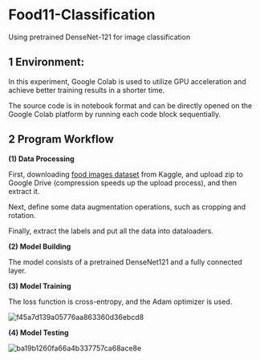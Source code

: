 # Food11-Classification
Using pretrained DenseNet-121 for image classification

## 1 Environment:

In this experiment, Google Colab is used to utilize GPU acceleration and achieve better training results in a shorter time. 

The source code is in notebook format and can be directly opened on the Google Colab platform by running each code block sequentially.

## 2 Program Workflow

**(1) Data Processing**

First, downloading [food images dataset](https://www.kaggle.com/datasets/trolukovich/food11-image-dataset) from Kaggle, and upload zip to Google Drive (compression speeds up the upload process), and then extract it.

Next, define some data augmentation operations, such as cropping and rotation. 

Finally, extract the labels and put all the data into dataloaders.

**(2) Model Building**

The model consists of a pretrained DenseNet121 and a fully connected layer.

**(3) Model Training**

The loss function is cross-entropy, and the Adam optimizer is used.

![f45a7d139a05776aa863360d36ebcd8](https://user-images.githubusercontent.com/98147306/227771795-228606be-f796-4020-ab49-2e657744ad27.png)

**(4) Model Testing**

![ba19b1260fa66a4b337757ca68ace8e](https://user-images.githubusercontent.com/98147306/227771832-dffa3212-d769-43d3-9d57-0a4a5b42a600.png)
